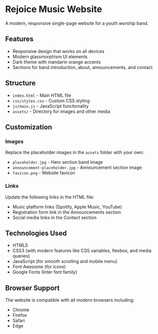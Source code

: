 # Rejoice Music Website

A modern, responsive single-page website for a youth worship band.

## Features

- Responsive design that works on all devices
- Modern glassmorphism UI elements
- Dark theme with mandarin orange accents
- Sections for band introduction, about, announcements, and contact

## Structure

- `index.html` - Main HTML file
- `css/styles.css` - Custom CSS styling
- `js/main.js` - JavaScript functionality
- `assets/` - Directory for images and other media

## Customization

### Images
Replace the placeholder images in the `assets` folder with your own:
- `placeholder.jpg` - Hero section band image
- `announcement-placeholder.jpg` - Announcement section image
- `favicon.png` - Website favicon

### Links
Update the following links in the HTML file:
- Music platform links (Spotify, Apple Music, YouTube)
- Registration form link in the Announcements section
- Social media links in the Contact section

## Technologies Used

- HTML5
- CSS3 (with modern features like CSS variables, flexbox, and media queries)
- JavaScript (for smooth scrolling and mobile menu)
- Font Awesome (for icons)
- Google Fonts (Inter font family)

## Browser Support

The website is compatible with all modern browsers including:
- Chrome
- Firefox
- Safari
- Edge

